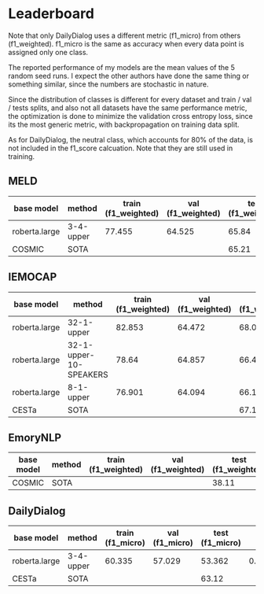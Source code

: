 # Leaderboard
Note that only DailyDialog uses a different metric (f1_micro) from others (f1_weighted). f1_micro is the same as accuracy when every data point is assigned only one class.

The reported performance of my models are the mean values of the 5 random seed runs. I expect the other authors have done the same thing or something similar, since the numbers are stochastic in nature.

Since the distribution of classes is different for every dataset and train / val / tests splits, and also not all datasets have the same performance metric, the optimization is done to minimize the validation cross entropy loss, since its the most generic metric, with backpropagation on training data split.

As for DailyDialog, the neutral class, which accounts for 80% of the data, is not included in the f1_score calcuation. Note that they are still used in training.

## MELD 

|  base model | method | train (f1_weighted) | val (f1_weighted) | test (f1_weighted) | train (cse) | val (cse) | test (cse) |
|-------------- | -------------- | -------------- | -------------- | -------------- | -------------- | -------------- | -------------- | 
| roberta.large | 3-4-upper | 77.455 | 64.525 | 65.84 | 0.80606 | 1.10779 | 1.04602 | 
| COSMIC | SOTA |   |   | 65.21 |
## IEMOCAP 

|  base model | method | train (f1_weighted) | val (f1_weighted) | test (f1_weighted) | train (cse) | val (cse) | test (cse) |
|-------------- | -------------- | -------------- | -------------- | -------------- | -------------- | -------------- | -------------- | 
| roberta.large | 32-1-upper | 82.853 | 64.472 | 68.044 | 0.45922 | 0.93426 | 0.85083 | 
| roberta.large | 32-1-upper-10-SPEAKERS | 78.64 | 64.857 | 66.465 | 0.55932 | 0.89895 | 0.87319 | 
| roberta.large | 8-1-upper | 76.901 | 64.094 | 66.138 | 0.60966 | 0.9247 | 0.8906 | 
| CESTa | SOTA |   |   | 67.1 |
## EmoryNLP 

|  base model | method | train (f1_weighted) | val (f1_weighted) | test (f1_weighted) | train (cse) | val (cse) | test (cse) |
|-------------- | -------------- | -------------- | -------------- | -------------- | -------------- | -------------- | -------------- | 
| COSMIC | SOTA |   |   | 38.11 |
## DailyDialog 

|  base model | method | train (f1_micro) | val (f1_micro) | test (f1_micro) | train (cse) | val (cse) | test (cse) |
|-------------- | -------------- | -------------- | -------------- | -------------- | -------------- | -------------- | -------------- | 
| roberta.large | 3-4-upper | 60.335 | 57.029 | 53.362 | 0.29179 | 0.23114 | 0.36888 | 
| CESTa | SOTA |   |   | 63.12 |
